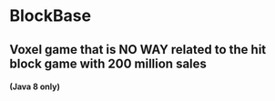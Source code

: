 # BlockBase

## Voxel game that is NO WAY related to the hit block game with 200 million sales
#### (Java 8 only)
